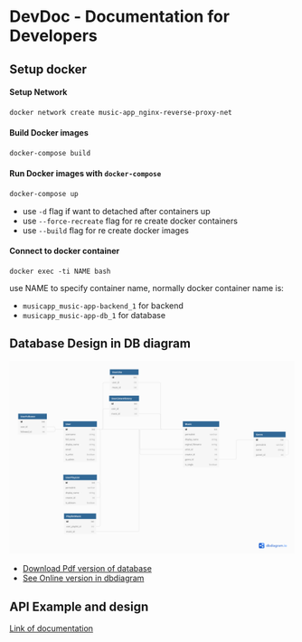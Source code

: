# DevDoc - Documentation for Developers
## Setup docker
#### Setup Network

```bash
docker network create music-app_nginx-reverse-proxy-net
```

#### Build Docker images

```bash
docker-compose build
```
#### Run Docker images with `docker-compose`
```bash
docker-compose up
```
- use `-d` flag if want to detached after containers up
- use `--force-recreate` flag for re create docker containers 
- use `--build` flag for re create docker images

#### Connect to docker container
```
docker exec -ti NAME bash 
```
use NAME to specify container name, normally docker container name is:

- `musicapp_music-app-backend_1` for backend
 - `musicapp_music-app-db_1` for database


## Database Design in DB diagram
![Database Design Of Music App](/assets/DatabaseDesign.png)

- [Download Pdf version of database](/assets/DatabaseDesign.pdf)
- [See Online version in dbdiagram](https://dbdiagram.io/d/620b9b8f85022f4ee598fca9)

## API Example and design
[Link of documentation](/backend/docs/index.html)